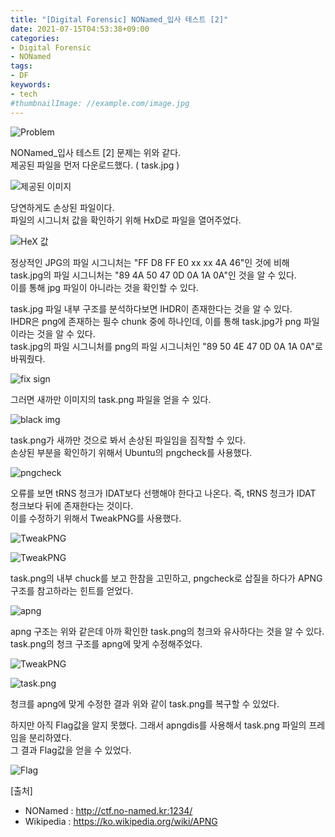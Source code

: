 ```yaml
---
title: "[Digital Forensic] NONamed_입사 테스트 [2]"
date: 2021-07-15T04:53:38+09:00
categories:
- Digital Forensic
- NONamed
tags:
- DF
keywords:
- tech
#thumbnailImage: //example.com/image.jpg
---
```


<!--more-->

![Problem](https://github.com/RoomRooms/blog/blob/master/img/Digital%20Forensic/NONamed/magicIMAGE/problem.PNG?raw=true "입사 테스트 [2] 문제")

NONamed_입사 테스트 \[2\] 문제는 위와 같다.  
제공된 파일을 먼저 다운로드했다. ( task.jpg )  

![제공된 이미지](https://github.com/RoomRooms/blog/blob/master/img/Digital%20Forensic/NONamed/magicIMAGE/problem.PNG?raw=true "task.jpg")

당연하게도 손상된 파일이다.  
파일의 시그니처 값을 확인하기 위해 HxD로 파일을 열어주었다.  

![HeX 값](https://github.com/RoomRooms/blog/blob/master/img/Digital%20Forensic/NONamed/magicIMAGE/problem.PNG?raw=true "task.jpg의 Hex값")

정상적인 JPG의 파일 시그니처는 "FF D8 FF E0 xx xx 4A 46"인 것에 비해  
task.jpg의 파일 시그니처는 "89 4A 50 47 0D 0A 1A 0A"인 것을 알 수 있다.  
이를 통해 jpg 파일이 아니라는 것을 확인할 수 있다.  

task.jpg 파일 내부 구조를 분석하다보면 IHDR이 존재한다는 것을 알 수 있다.  
IHDR은 png에 존재하는 필수 chunk 중에 하나인데, 이를 통해 task.jpg가 png 파일이라는 것을 알 수 있다.  
task.jpg의 파일 시그니처를 png의 파일 시그니처인 "89 50 4E 47 0D 0A 1A 0A"로 바꿔줬다.  

![fix sign](https://github.com/RoomRooms/blog/blob/master/img/Digital%20Forensic/NONamed/magicIMAGE/problem.PNG?raw=true "파일 시그니처 수정")

그러면 새까만 이미지의 task.png 파일을 얻을 수 있다.  

![black img](https://github.com/RoomRooms/blog/blob/master/img/Digital%20Forensic/NONamed/magicIMAGE/problem.PNG?raw=true "task.png")

task.png가 새까만 것으로 봐서 손상된 파일임을 짐작할 수 있다.  
손상된 부분을 확인하기 위해서 Ubuntu의 pngcheck를 사용했다.  

![pngcheck](https://github.com/RoomRooms/blog/blob/master/img/Digital%20Forensic/NONamed/magicIMAGE/problem.PNG?raw=true "파일 손상 확인")

오류를 보면 tRNS 청크가 IDAT보다 선행해야 한다고 나온다. 즉, tRNS 청크가 IDAT 청크보다 뒤에 존재한다는 것이다.  
이를 수정하기 위해서 TweakPNG를 사용했다.  

![TweakPNG](https://github.com/RoomRooms/blog/blob/master/img/Digital%20Forensic/NONamed/magicIMAGE/problem.PNG?raw=true "청크 확인")

![TweakPNG](https://github.com/RoomRooms/blog/blob/master/img/Digital%20Forensic/NONamed/magicIMAGE/problem.PNG?raw=true "청크 순서 변경")

task.png의 내부 chuck를 보고 한참을 고민하고, pngcheck로 삽질을 하다가 APNG 구조를 참고하라는 힌트를 얻었다.  

![apng](https://github.com/RoomRooms/blog/blob/master/img/Digital%20Forensic/NONamed/magicIMAGE/problem.PNG?raw=true "apng 구조")

apng 구조는 위와 같은데 아까 확인한 task.png의 청크와 유사하다는 것을 알 수 있다.  
task.png의 청크 구조를 apng에 맞게 수정해주었다.  

![TweakPNG](https://github.com/RoomRooms/blog/blob/master/img/Digital%20Forensic/NONamed/magicIMAGE/problem.PNG?raw=true "청크 순서 변경")

![task.png](https://github.com/RoomRooms/blog/blob/master/img/Digital%20Forensic/NONamed/magicIMAGE/problem.PNG?raw=true "파일 복구")

청크를 apng에 맞게 수정한 결과 위와 같이 task.png를 복구할 수 있었다.  

하지만 아직 Flag값을 알지 못했다. 그래서 apngdis를 사용해서 task.png 파일의 프레임을 분리하였다.  
그 결과 Flag값을 얻을 수 있었다.  

![Flag](https://github.com/RoomRooms/blog/blob/master/img/Digital%20Forensic/NONamed/magicIMAGE/problem.PNG?raw=true "Flag")


\[출처\]  
- NONamed : http://ctf.no-named.kr:1234/
- Wikipedia : https://ko.wikipedia.org/wiki/APNG
